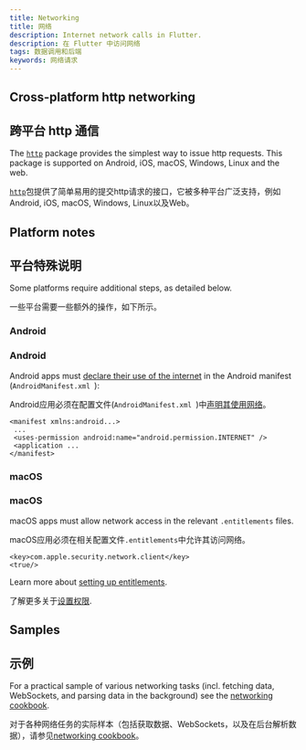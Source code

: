 ```yaml
---
title: Networking
title: 网络
description: Internet network calls in Flutter.
description: 在 Flutter 中访问网络
tags: 数据调用和后端
keywords: 网络请求
---
```


## Cross-platform http networking

## 跨平台 http 通信

The [`http`][] package provides the simplest way to issue http requests. This
package is supported on Android, iOS, macOS, Windows, Linux and the web.

[`http`][]包提供了简单易用的提交http请求的接口，它被多种平台广泛支持，例如Android, iOS, macOS, Windows, Linux以及Web。

## Platform notes

## 平台特殊说明

Some platforms require additional steps, as detailed below.

一些平台需要一些额外的操作，如下所示。

### Android

### Android

Android apps must [declare their use of the internet][declare] in the Android
manifest (`AndroidManifest.xml `):

Android应用必须在配置文件(`AndroidManifest.xml `)中[声明其使用网络][declare]。

```
<manifest xmlns:android...>
 ...
 <uses-permission android:name="android.permission.INTERNET" />
 <application ...
</manifest>
```

### macOS

### macOS

macOS apps must allow network access in the relevant `.entitlements` files. 

macOS应用必须在相关配置文件`.entitlements`中允许其访问网络。

```
<key>com.apple.security.network.client</key>
<true/>
```

Learn more about [setting up entitlements][].

了解更多关于[设置权限][setting up entitlements].

[setting up entitlements]: {{site.url}}/platform-integration/macos/building#setting-up-entitlements

## Samples

## 示例

For a practical sample of various networking tasks (incl. fetching data,
WebSockets, and parsing data in the background) see the 
[networking cookbook]({{site.url}}/cookbook#networking).

对于各种网络任务的实际样本（包括获取数据、WebSockets，以及在后台解析数据），请参见[networking cookbook]({{site.url}}/cookbook#networking)。

[declare]: {{site.android-dev}}/training/basics/network-ops/connecting
[`http`]: {{site.pub-pkg}}/http
